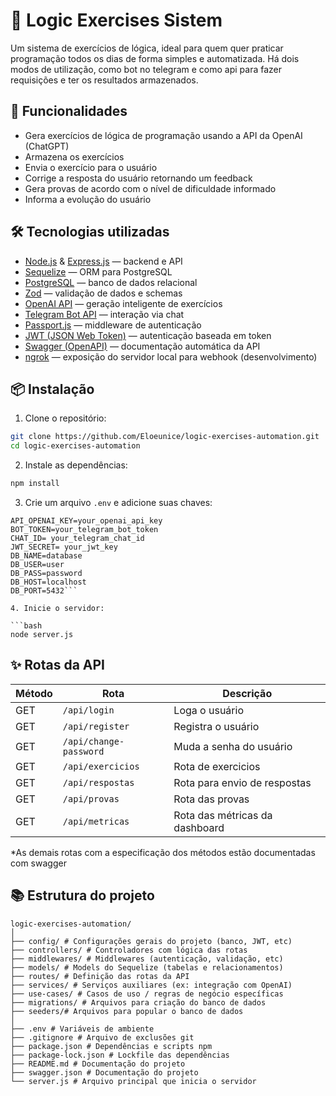 ﻿# 🤖 Logic Exercises Sistem

Um sistema de exercícios de lógica, ideal para quem quer praticar programação todos os dias de forma simples e automatizada.
Há dois modos de utilização, como bot no telegram e como api para fazer requisições e ter os resultados armazenados.

## 🚀 Funcionalidades

- Gera exercícios de lógica de programação usando a API da OpenAI (ChatGPT)
- Armazena os exercícios
- Envia o exercício para o usuário
- Corrige a resposta do usuário retornando um feedback
- Gera provas de acordo com o nível de dificuldade informado
- Informa a evolução do usuário

## 🛠️ Tecnologias utilizadas

- [Node.js](https://nodejs.org/) & [Express.js](https://expressjs.com/) — backend e API  
- [Sequelize](https://sequelize.org/) — ORM para PostgreSQL  
- [PostgreSQL](https://www.postgresql.org/) — banco de dados relacional  
- [Zod](https://zod.dev/) — validação de dados e schemas  
- [OpenAI API](https://platform.openai.com/) — geração inteligente de exercícios  
- [Telegram Bot API](https://core.telegram.org/bots/api) — interação via chat  
- [Passport.js](http://www.passportjs.org/) — middleware de autenticação  
- [JWT (JSON Web Token)](https://jwt.io/) — autenticação baseada em token  
- [Swagger (OpenAPI)](https://swagger.io/specification/) — documentação automática da API  
- [ngrok](https://ngrok.com/) — exposição do servidor local para webhook (desenvolvimento)  


## 📦 Instalação

1. Clone o repositório:

```bash
git clone https://github.com/Eloeunice/logic-exercises-automation.git
cd logic-exercises-automation
```

2. Instale as dependências:

```bash
npm install
```

3. Crie um arquivo `.env` e adicione suas chaves:

```env
API_OPENAI_KEY=your_openai_api_key
BOT_TOKEN=your_telegram_bot_token
CHAT_ID= your_telegram_chat_id
JWT_SECRET= your_jwt_key
DB_NAME=database
DB_USER=user
DB_PASS=password
DB_HOST=localhost
DB_PORT=5432```

4. Inicie o servidor:

```bash
node server.js
```

## ✨ Rotas da API

| Método | Rota                 | Descrição                         |
|--------|----------------------|----------------------------------|
| GET    | `/api/login`     | Loga o usuário        |
| GET    | `/api/register`     | Registra o usuário      |
| GET    | `/api/change-password` | Muda a senha do usuário        |
| GET   | `/api/exercicios`     | Rota de exercicios           |
| GET    | `/api/respostas` | Rota para envio de respostas |
| GET   | `/api/provas`    | Rota das provas         |
| GET   | `/api/metricas` | Rota das métricas da dashboard            |

*As demais rotas com a especificação dos métodos estão documentadas com swagger

## 📚 Estrutura do projeto

```
logic-exercises-automation/
│
├── config/ # Configurações gerais do projeto (banco, JWT, etc)
├── controllers/ # Controladores com lógica das rotas
├── middlewares/ # Middlewares (autenticação, validação, etc)
├── models/ # Models do Sequelize (tabelas e relacionamentos)
├── routes/ # Definição das rotas da API
├── services/ # Serviços auxiliares (ex: integração com OpenAI)
├── use-cases/ # Casos de uso / regras de negócio específicas
├── migrations/ # Arquivos para criação do banco de dados
├── seeders/# Arquivos para popular o banco de dados
│
├── .env # Variáveis de ambiente
├── .gitignore # Arquivo de exclusões git
├── package.json # Dependências e scripts npm
├── package-lock.json # Lockfile das dependências
├── README.md # Documentação do projeto
├── swagger.json # Documentação do projeto
└── server.js # Arquivo principal que inicia o servidor
```
